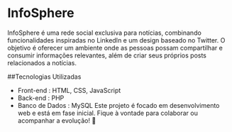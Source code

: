 # InfoSphere

InfoSphere é uma rede social exclusiva para notícias, combinando funcionalidades inspiradas no LinkedIn e um design baseado no Twitter. O objetivo é oferecer um ambiente onde as pessoas possam compartilhar e consumir informações relevantes, além de criar seus próprios posts relacionados a notícias.

##Tecnologias Utilizadas
- Front-end : HTML, CSS, JavaScript
- Back-end : PHP
- Banco de Dados : MySQL
Este projeto é focado em desenvolvimento web e está em fase inicial. Fique à vontade para colaborar ou acompanhar a evolução! 🚀
